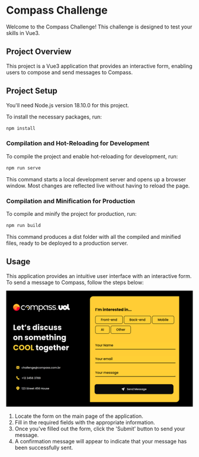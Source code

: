 # Compass Challenge

Welcome to the Compass Challenge! This challenge is designed to test your skills in Vue3.

## Project Overview

This project is a Vue3 application that provides an interactive form, enabling users to compose and send messages to Compass.

## Project Setup

You'll need Node.js version 18.10.0 for this project.

To install the necessary packages, run:

```bash
npm install
```

### Compilation and Hot-Reloading for Development

To compile the project and enable hot-reloading for development, run:

```bash
npm run serve
```

This command starts a local development server and opens up a browser window. Most changes are reflected live without having to reload the page.

### Compilation and Minification for Production

To compile and minify the project for production, run:

```bash
npm run build
```

This command produces a dist folder with all the compiled and minified files, ready to be deployed to a production server.

## Usage

This application provides an intuitive user interface with an interactive form. To send a message to Compass, follow the steps below:

![Application Layout](./src/assets/application-layout.png)

1. Locate the form on the main page of the application.
2. Fill in the required fields with the appropriate information.
3. Once you've filled out the form, click the 'Submit' button to send your message.
4. A confirmation message will appear to indicate that your message has been successfully sent.

